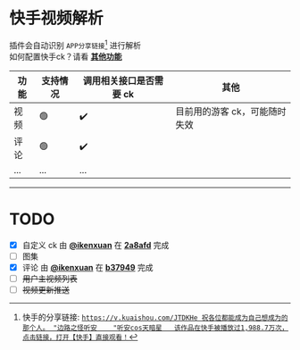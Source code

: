 # 快手视频解析

插件会自动识别 `APP分享链接`[^1] 进行解析<br>
如何配置快手ck？请看 [**其他功能**](./other.md#配置不同平台的-cookies)

| 功能 | 支持情况 | 调用相关接口是否需要 ck | 其他                                                                  |
| ---- | -------- | ----------------------- | --------------------------------------------------------------------- |
| 视频 | 🟢       | ✔️                      | 目前用的游客 ck，可能随时失效 |
| 评论 | 🟢       | ✔️                      |                                                                       |
| ...  | ...      | ...                     |                                                                       |

---

[^1]: 快手的分享链接: [`https://v.kuaishou.com/JTDKHe 祝各位都能成为自己想成为的那个人。 "边路之怪听安    "听安cos天暗星   该作品在快手被播放过1,988.7万次，点击链接，打开【快手】直接观看！`](https://v.kuaishou.com/JTDKHe)

# TODO

- [x] 自定义 ck 由 [**@ikenxuan**](https://github.com/ikenxuan) 在 [**2a8afd**](https://github.com/ikenxuan/kkkkkk-10086/commit/2a8afd9ca06ac29c3d1e4726aa7a59a1e70e37cf) 完成
- [ ] 图集
- [x] 评论 由 [**@ikenxuan**](https://github.com/ikenxuan) 在 [**b37949**](https://github.com/ikenxuan/kkkkkk-10086/commit/b379497062b4a3be29017635824c8381dbb9f9be) 完成
- [ ] ~~用户主视频列表~~
- [ ] ~~视频更新推送~~
